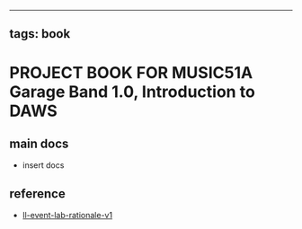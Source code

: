 
---
tags: book
---

PROJECT BOOK FOR MUSIC51A Garage Band 1.0, Introduction to DAWS
===

main docs
---

- insert docs

reference
---

- [ll-event-lab-rationale-v1](/AunryFEcRm6SG8qAbHAyIw)

